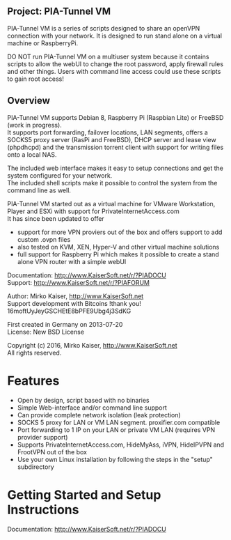 Project: PIA-Tunnel VM
----------------------
PIA-Tunnel VM is a series of scripts designed to share an openVPN connection with your network. 
It is designed to run stand alone on a virtual machine or RaspberryPi.    
     
DO NOT run PIA-Tunnel VM on a multiuser system because it contains scripts to allow the webUI to change the root 
password, apply firewall rules and other things. Users with command line access could use these scripts to gain root access!    

Overview
--------
PIA-Tunnel VM supports Debian 8, Raspberry Pi (Raspbian Lite) or FreeBSD (work in progress).   
It supports port forwarding, failover locations, LAN segments, offers a SOCKS5 proxy server (RasPi and FreeBSD), 
DHCP server and lease view (phpdhcpd) and the transmission torrent client with support for writing 
files onto a local NAS.
    
    
The included web interface makes it easy to setup connections and get the system configured for
your network.    
The included shell scripts make it possible to control the system from the command line as well.

PIA-Tunnel VM started out as a virtual machine for VMware Workstation, Player and ESXi 
with support for PrivateInternetAccess.com    
It has since been updated to offer
* support for more VPN proviers out of the box and offers support to add custom .ovpn files
* also tested on KVM, XEN, Hyper-V and other virtual machine solutions
* full support for Raspberry Pi which makes it possible to create a stand alone VPN router with a simple webUI
    
    
Documentation:	http://www.KaiserSoft.net/r/?PIADOCU    
Support:	http://www.KaiserSoft.net/r/?PIAFORUM

Author: Mirko Kaiser, http://www.KaiserSoft.net    
Support development with Bitcoins !thank you!  16moftUyJeyGSCHEtE8bPFE9Ubg4j3SdKG    

First created in Germany on 2013-07-20    
License: New BSD License    

Copyright (c) 2016, Mirko Kaiser, http://www.KaiserSoft.net     
All rights reserved.


Features
========
* Open by design, script based with no binaries
* Simple Web-interface and/or command line support
* Can provide complete network isolation (leak protection)
* SOCKS 5 proxy for LAN or VM LAN segment. proxifier.com compatible
* Port forwarding to 1 IP on your LAN or private VM LAN (requires VPN provider support)
* Supports PrivateInternetAccess.com, HideMyAss, iVPN, HideIPVPN and FrootVPN out of the box
* Use your own Linux installation by following the steps in the "setup" subdirectory


Getting Started and Setup Instructions
======================================
    
Documentation: http://www.KaiserSoft.net/r/?PIADOCU     
    
	
	